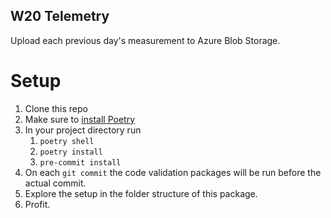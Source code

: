 ## W20 Telemetry

Upload each previous day's measurement to Azure Blob Storage.

# Setup

1. Clone this repo
2. Make sure to [install Poetry](https://python-poetry.org/docs/#installation)
3. In your project directory run
   1. `poetry shell`
   2. `poetry install`
   3. `pre-commit install`
4. On each `git commit` the code validation packages will be run before the actual commit.
5. Explore the setup in the folder structure of this package.
6. Profit.
